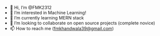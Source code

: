 - 👋 Hi, I’m @FMK2312
- 👀 I’m interested in Machine Learning!
- 🌱 I’m currently learning MERN stack
- 💞️ I’m looking to collaborate on open source projects (complete novice)
- 📫 How to reach me (fmkhandwala39@gmail.com)

<!---
FMK2312/FMK2312 is a ✨ special ✨ repository because its `README.md` (this file) appears on your GitHub profile.
You can click the Preview link to take a look at your changes.
--->
